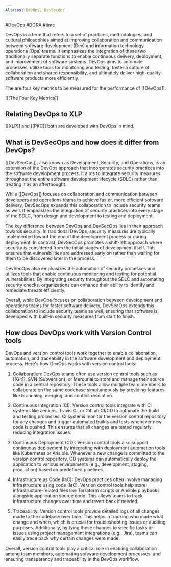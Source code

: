 ```yaml
---
Aliases: DevOps, DevSecOps
---
```

#DevOps #DORA #time


DevOps is a term that refers to a set of practices, methodologies, and cultural philosophies aimed at improving collaboration and communication between software development (Dev) and information technology operations (Ops) teams. It emphasizes the integration of these two traditionally separate functions to enable continuous delivery, deployment, and improvement of software systems. DevOps aims to automate processes, utilize tools for monitoring and testing, foster a culture of collaboration and shared responsibility, and ultimately deliver high-quality software products more efficiently.

The are four key metrics to be measured for the performance of [[DevOps]].

![[The Four Key Metrics]]

## Relating DevOps to XLP 
[[XLP]] and [[PKC]] both are developed with DevOps in mind.

## What is DevSecOps and how does it differ from DevOps?

[[DevSecOps]], also known as Development, Security, and Operations, is an extension of the DevOps approach that incorporates security practices into the software development process. It aims to integrate security measures throughout the entire software development lifecycle (SDLC) rather than treating it as an afterthought.

While [[DevOps]] focuses on collaboration and communication between developers and operations teams to achieve faster, more efficient software delivery, DevSecOps expands this collaboration to include security teams as well. It emphasizes the integration of security practices into every stage of the SDLC, from design and development to testing and deployment.

The key difference between DevOps and DevSecOps lies in their approach towards security. In traditional DevOps, security measures are typically implemented toward the end of the development process or during deployment. In contrast, DevSecOps promotes a shift-left approach where security is considered from the initial stages of development itself. This ensures that vulnerabilities are addressed early on rather than waiting for them to be discovered later in the process.

DevSecOps also emphasizes the automation of security processes and utilizes tools that enable continuous monitoring and testing for potential vulnerabilities. By integrating security throughout the SDLC and automating security checks, organizations can enhance their ability to identify and remediate threats efficiently.

Overall, while DevOps focuses on collaboration between development and operations teams for faster software delivery, DevSecOps extends this collaboration to include security teams as well, ensuring that software is developed with built-in security measures from start to finish.

## How does DevOps work with Version Control tools

DevOps and version control tools work together to enable collaboration, automation, and traceability in the software development and deployment process. Here's how DevOps works with version control tools:

1. Collaboration: DevOps teams often use version control tools such as [[Git]], SVN (Subversion), or Mercurial to store and manage their source code in a central repository. These tools allow multiple team members to collaborate on the same codebase simultaneously by providing features like branching, merging, and conflict resolution.

2. Continuous Integration (CI): Version control tools integrate with CI systems like Jenkins, Travis CI, or GitLab CI/CD to automate the build and testing processes. CI systems monitor the version control repository for any changes and trigger automated builds and tests whenever new code is pushed. This ensures that all changes are tested regularly, reducing integration issues.

3. Continuous Deployment (CD): Version control tools also support continuous deployment by integrating with deployment automation tools like Kubernetes or Ansible. Whenever a new change is committed to the version control repository, CD systems can automatically deploy the application to various environments (e.g., development, staging, production) based on predefined pipelines.

4. Infrastructure as Code (IaC): DevOps practices often involve managing infrastructure using code (IaC). Version control tools help store infrastructure-related files like Terraform scripts or Ansible playbooks alongside application source code. This allows teams to track infrastructure changes over time and revert back if needed.

5. Traceability: Version control tools provide detailed logs of all changes made to the codebase over time. This helps in tracking who made what change and when, which is crucial for troubleshooting issues or auditing purposes. Additionally, by tying these changes to specific tasks or issues using project management integrations (e.g., Jira), teams can easily trace back why certain changes were made.

Overall, version control tools play a critical role in enabling collaboration among team members, automating software development processes, and ensuring transparency and traceability in the DevOps workflow.